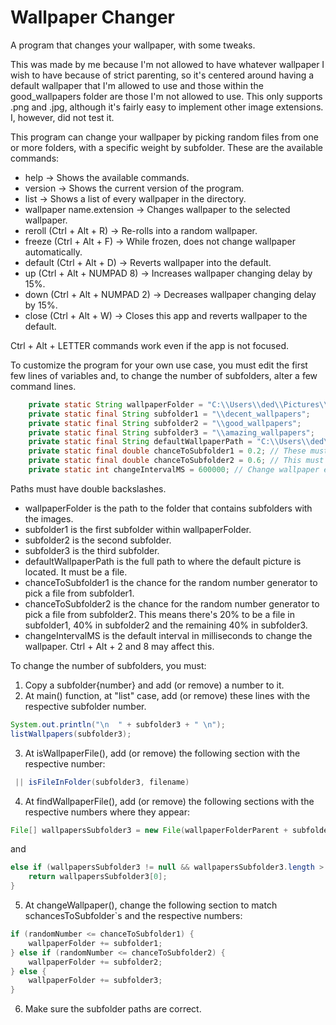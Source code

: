 # Wallpaper Changer
A program that changes your wallpaper, with some tweaks.

This was made by me because I'm not allowed to have whatever wallpaper I wish to have because of strict parenting, so it's centered around having a default wallpaper that I'm allowed to use and those within the good_wallpapers folder are those I'm not allowed to use.
This only supports .png and .jpg, although it's fairly easy to implement other image extensions. I, however, did not test it.

This program can change your wallpaper by picking random files from one or more folders, with a specific weight by subfolder. These are the available commands:

- help -> Shows the available commands.
- version -> Shows the current version of the program.
- list -> Shows a list of every wallpaper in the directory.
- wallpaper name.extension -> Changes wallpaper to the selected wallpaper.
- reroll (Ctrl + Alt + R) -> Re-rolls into a random wallpaper.
- freeze (Ctrl + Alt + F) -> While frozen, does not change wallpaper automatically.
- default (Ctrl + Alt + D) -> Reverts wallpaper into the default.
- up (Ctrl + Alt + NUMPAD 8) -> Increases wallpaper changing delay by 15%.
- down (Ctrl + Alt + NUMPAD 2) -> Decreases wallpaper changing delay by 15%.
- close (Ctrl + Alt + W) -> Closes this app and reverts wallpaper to the default.

Ctrl + Alt + LETTER commands work even if the app is not focused.

To customize the program for your own use case, you must edit the first few lines of variables and, to change the number of subfolders, alter a few command lines.
```java
	private static String wallpaperFolder = "C:\\Users\\ded\\Pictures\\wallpapers\\good_wallpapers";
	private static final String subfolder1 = "\\decent_wallpapers";
	private static final String subfolder2 = "\\good_wallpapers";
	private static final String subfolder3 = "\\amazing_wallpapers";
	private static final String defaultWallpaperPath = "C:\\Users\\ded\\Pictures\\wallpapers\\rabbito.jpg";
	private static final double chanceToSubfolder1 = 0.2; // These must be between 0 and 1
	private static final double chanceToSubfolder2 = 0.6; // This must be higher than chanceToSubfolder1
	private static int changeIntervalMS = 600000; // Change wallpaper every ten minutes (600000 ms)
```

Paths must have double backslashes.

- wallpaperFolder is the path to the folder that contains subfolders with the images.
- subfolder1 is the first subfolder within wallpaperFolder.
- subfolder2 is the second subfolder.
- subfolder3 is the third subfolder.
- defaultWallpaperPath is the full path to where the default picture is located. It must be a file.
- chanceToSubfolder1 is the chance for the random number generator to pick a file from subfolder1.
- chanceToSubfolder2 is the chance for the random number generator to pick a file from subfolder2. This means there's 20% to be a file in subfolder1, 40% in subfolder2 and the remaining 40% in subfolder3.
- changeIntervalMS is the default interval in milliseconds to change the wallpaper. Ctrl + Alt + 2 and 8 may affect this.

To change the number of subfolders, you must:
1. Copy a subfolder\{number\} and add (or remove) a number to it.
2. At main\(\) function, at "list" case, add (or remove) these lines with the respective subfolder number.
```java
System.out.println("\n  " + subfolder3 + " \n");
listWallpapers(subfolder3);
```
3. At isWallpaperFile\(\), add (or remove) the following section with the respective number:
```java
 || isFileInFolder(subfolder3, filename)
```
4. At findWallpaperFile\(\), add (or remove) the following sections with the respective numbers where they appear:
```java
File[] wallpapersSubfolder3 = new File(wallpaperFolderParent + subfolder3).listFiles((_, name) -> name.equalsIgnoreCase(filename));
```
and 
```java
else if (wallpapersSubfolder3 != null && wallpapersSubfolder3.length > 0) {
	return wallpapersSubfolder3[0];
}
```
5. At changeWallpaper\(\), change the following section to match schancesToSubfolder`s and the respective numbers:
```java
if (randomNumber <= chanceToSubfolder1) {
	wallpaperFolder += subfolder1;
} else if (randomNumber <= chanceToSubfolder2) {
	wallpaperFolder += subfolder2;
} else {
	wallpaperFolder += subfolder3;
}
```
6. Make sure the subfolder paths are correct.
